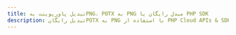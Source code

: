 ---title: تبدیل پاورپوینت بهPNG، POTX به PNG مبدل رایگان یا PHP SDKdescription: تبدیل رایگانPOTX به PNG با استفاده از PHP Cloud APIs & SDK. همچنین اسناد Microsoft PowerPoint را در Cloud ایجاد، ویرایش و رندر کنید.---